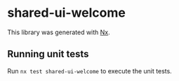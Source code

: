 # shared-ui-welcome

This library was generated with [Nx](https://nx.dev).

## Running unit tests

Run `nx test shared-ui-welcome` to execute the unit tests.
